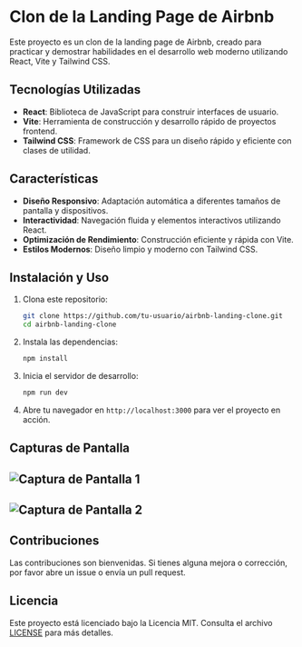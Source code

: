 # Clon de la Landing Page de Airbnb

Este proyecto es un clon de la landing page de Airbnb, creado para practicar y demostrar habilidades en el desarrollo web moderno utilizando React, Vite y Tailwind CSS.

## Tecnologías Utilizadas

- **React**: Biblioteca de JavaScript para construir interfaces de usuario.
- **Vite**: Herramienta de construcción y desarrollo rápido de proyectos frontend.
- **Tailwind CSS**: Framework de CSS para un diseño rápido y eficiente con clases de utilidad.

## Características

- **Diseño Responsivo**: Adaptación automática a diferentes tamaños de pantalla y dispositivos.
- **Interactividad**: Navegación fluida y elementos interactivos utilizando React.
- **Optimización de Rendimiento**: Construcción eficiente y rápida con Vite.
- **Estilos Modernos**: Diseño limpio y moderno con Tailwind CSS.

## Instalación y Uso

1. Clona este repositorio:

   ```sh
   git clone https://github.com/tu-usuario/airbnb-landing-clone.git
   cd airbnb-landing-clone
   ```

2. Instala las dependencias:

   ```sh
   npm install
   ```

3. Inicia el servidor de desarrollo:

   ```sh
   npm run dev
   ```

4. Abre tu navegador en `http://localhost:3000` para ver el proyecto en acción.

## Capturas de Pantalla

## ![Captura de Pantalla 1](ruta/a/captura1.png)

## ![Captura de Pantalla 2](ruta/a/captura2.png)

## Contribuciones

Las contribuciones son bienvenidas. Si tienes alguna mejora o corrección, por favor abre un issue o envía un pull request.

## Licencia

Este proyecto está licenciado bajo la Licencia MIT. Consulta el archivo [LICENSE](LICENSE) para más detalles.
